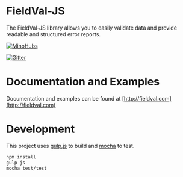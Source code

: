 FieldVal-JS
========

The FieldVal-JS library allows you to easily validate data and provide readable and structured error reports.

[![MinoHubs](https://www.minohubs.com/badge/fieldval/support.svg)](https://www.minohubs.com/hub/fieldval)

[![Gitter](https://badges.gitter.im/Join%20Chat.svg)](https://gitter.im/FieldVal/fieldval-js?utm_source=badge&utm_medium=badge&utm_campaign=pr-badge&utm_content=badge)

Documentation and Examples
=============

Documentation and examples can be found at [http://fieldval.com](http://fieldval.com)

Development
=============

This project uses [gulp.js](http://gulpjs.com/) to build and [mocha](http://visionmedia.github.io/mocha/) to test.

```bash
npm install
gulp js
mocha test/test
```
